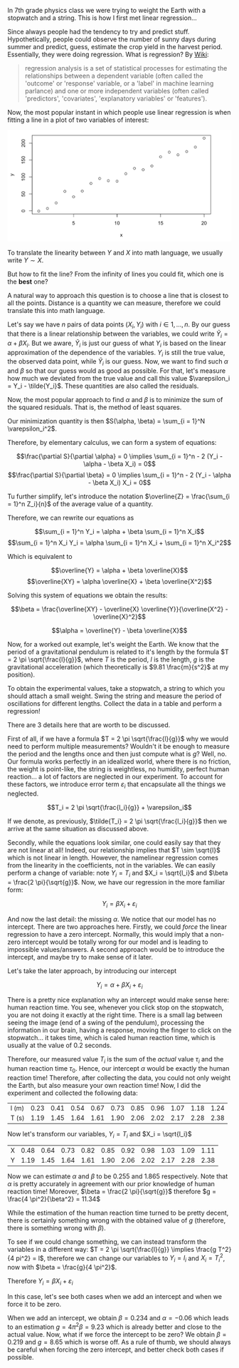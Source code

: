 In 7th grade physics class we were trying to weight the Earth with a stopwatch and a string. This is how I first met linear regression...

Since always people had the tendency to try and predict stuff. Hypothetically, people could observe the number of sunny days during summer and predict, guess, estimate the crop yield in the harvest period. Essentially, they were doing regression. What is regression? By [Wiki](https://en.wikipedia.org/wiki/Regression_analysis):

> regression analysis is a set of statistical processes for estimating the relationships between a dependent variable (often called the 'outcome' or 'response' variable, or a 'label' in machine learning parlance) and one or more independent variables (often called 'predictors', 'covariates', 'explanatory variables' or 'features').

Now, the most popular instant in which people use linear regression is when fitting a line in a plot of two variables of interest:

<img src="../images/26.06.24/fig1.png">

To translate the linearity between $Y$ and $X$ into math language, we usually write $Y \sim X$.

But how to fit the line? From the infinity of lines you could fit, which one is the **best** one?

A natural way to approach this question is to choose a line that is closest to all the points. Distance is a quantity we can measure, therefore we could translate this into math language.

Let's say we have $n$ pairs of data points $(X_i, Y_i)$ with $i \in {1, \dots, n}$. By our guess that there is a linear relationship between the variables, we could write $\tilde{Y}_i = \alpha + \beta X_i$. But we aware, $\tilde{Y}_i$ is just our guess of what $Y_i$ is based on the linear approximation of the dependence of the variables. $Y_i$ is still the true value, the observed data point, while $\tilde{Y}_i$ is our guess. Now, we want to find such $\alpha$ and $\beta$ so that our guess would as good as possible. For that, let's measure how much we deviated from the true value and call this value $\varepsilon_i = Y_i - \tilde{Y_i}$. These quantities are also called the residuals.

Now, the most popular approach to find $\alpha$ and $\beta$ is to minimize the sum of the squared residuals. That is, the method of least squares.

Our minimization quantity is then $S(\alpha, \beta) = \sum_{i = 1}^N \varepsilon_i^2$.

Therefore, by elementary calculus, we can form a system of equations:

$$\frac{\partial S}{\partial \alpha} = 0 \implies \sum_{i = 1}^n - 2 (Y_i - \alpha - \beta X_i) = 0$$ $$\frac{\partial S}{\partial \beta} = 0 \implies \sum_{i = 1}^n - 2 (Y_i - \alpha - \beta X_i) X_i = 0$$

Tu further simplify, let's introduce the notation $\overline{Z} = \frac{\sum_{i = 1}^n Z_i}{n}$ of the average value of a quantity.

Therefore, we can rewrite our equations as

$$\sum_{i = 1}^n Y_i = \alpha + \beta \sum_{i = 1}^n X_i$$ $$\sum_{i = 1}^n X_i Y_i = \alpha \sum_{i = 1}^n X_i + \sum_{i = 1}^n X_i^2$$

Which is equivalent to

$$\overline{Y} = \alpha + \beta \overline{X}$$ $$\overline{XY} = \alpha \overline{X} + \beta \overline{X^2}$$

Solving this system of equations we obtain the results:

$$\beta = \frac{\overline{XY} - \overline{X} \overline{Y}}{\overline{X^2} - \overline{X}^2}$$

$$\alpha = \overline{Y} - \beta \overline{X}$$

Now, for a worked out example, let's weight the Earth. We know that the period of a gravitational pendulum is related to it's length by the formula $T = 2 \pi \sqrt{\frac{l}{g}}$, where $T$ is the period, $l$ is the length, $g$ is the gravitational acceleration (which theoretically is $9.81 \frac{m}{s^2}$ at my position).

To obtain the experimental values, take a stopwatch, a string to which you should attach a small weight. Swing the string and measure the period of oscillations for different lengths. Collect the data in a table and perform a regression!

There are 3 details here that are worth to be discussed.

First of all, if we have a formula $T = 2 \pi \sqrt{\frac{l}{g}}$ why we would need to perform multiple measurements? Wouldn't it be enough to measure the period and the lengths once and then just compute what is $g$? Well, no. Our formula works perfectly in an idealized world, where there is no friction, the weight is point-like, the string is weightless, no humidity, perfect human reaction... a lot of factors are neglected in our experiment. To account for these factors, we introduce error term $\varepsilon_i$ that encapsulate all the things we neglected.

$$T_i = 2 \pi \sqrt{\frac{l_i}{g}} + \varepsilon_i$$

If we denote, as previously, $\tilde{T_i} = 2 \pi \sqrt{\frac{l_i}{g}}$ then we arrive at the same situation as discussed above.

Secondly, while the equations look similar, one could easily say that they are not linear at all! Indeed, our relationship implies that $T \sim \sqrt{l}$ which is not linear in length. However, the namelinear regression comes from the linearity in the coefficients, not in the variables. We can easily perform a change of variable: note $Y_i = T_i$ and $X_i = \sqrt{l_i}$ and $\beta = \frac{2 \pi}{\sqrt{g}}$. Now, we have our regression in the more familiar form:

$$Y_i = \beta X_i + \varepsilon_i$$

And now the last detail: the missing $\alpha$. We notice that our model has no intercept. There are two approaches here. Firstly, we could *force* the linear regression to have a zero intercept. Normally, this would imply that a non-zero intercept would be totally wrong for our model and is leading to impossible values/answers. A second approach would be to introduce the intercept, and maybe try to make sense of it later.

Let's take the later approach, by introducing our intercept

$$Y_i = \alpha + \beta X_i + \varepsilon_i$$

There is a pretty nice explanation why an intercept would make sense here: human reaction time. You see, whenever you click stop on the stopwatch, you are not doing it exactly at the right time. There is a small lag between seeing the image (end of a swing of the pendulum), processing the information in our brain, having a response, moving the finger to click on the stopwatch... it takes time, which is caled human reaction time, which is usually at the value of $0.2$ seconds.

Therefore, our measured value $T_i$ is the sum of the *actual* value $\tau_i$ and the human reaction time $\tau_0$. Hence, our intercept $\alpha$ would be exactly the human reaction time! Therefore, after collecting the data, you could not only weight the Earth, but also measure your own reaction time! Now, I did the experiment and collected the following data:




|       |      |      |      |      |      |      |      |      |      |      |
|-------|------|------|------|------|------|------|------|------|------|------|
| l (m) | 0.23 | 0.41 | 0.54 | 0.67 | 0.73 | 0.85 | 0.96 | 1.07 | 1.18 | 1.24 |
| T (s) | 1.19 | 1.45 | 1.64 | 1.61 | 1.90 | 2.06 | 2.02 | 2.17 | 2.28 | 2.38 |

Now let's transform our variables, $Y_i = T_i$ and $X_i = \sqrt{l_i}$

|     |      |      |      |      |      |      |      |      |      |      |
|-----|------|------|------|------|------|------|------|------|------|------|
| X   | 0.48 | 0.64 | 0.73 | 0.82 | 0.85 | 0.92 | 0.98 | 1.03 | 1.09 | 1.11 |
| Y   | 1.19 | 1.45 | 1.64 | 1.61 | 1.90 | 2.06 | 2.02 | 2.17 | 2.28 | 2.38 |

Now we can estimate $\alpha$ and $\beta$ to be $0.255$ and $1.865$ respectively. Note that $\alpha$ is pretty accurately in agreement with our prior knowledge of human reaction time! Moreover, $\beta = \frac{2 \pi}{\sqrt{g}}$ therefore $g = \frac{4 \pi^2}{\beta^2} = 11.34$



While the estimation of the human reaction time turned to be pretty decent, there is certainly something wrong with the obtained value of $g$ (therefore, there is something wrong with $\beta$).


To see if we could change something, we can instead transform the variables in a different way: $T = 2 \pi \sqrt{\frac{l}{g}} \implies \frac{g T^2}{4 pi^2} = l$, therefore we can change our variables to $Y_i = l_i$ and $X_i = T_i^2$, now with $\beta = \frac{g}{4 \pi^2}$.

Therefore $Y_i = \beta X_i + \varepsilon_i$

In this case, let's see both cases when we add an intercept and when we force it to be zero.

When we add an intercept, we obtain $\beta = 0.234$ and $\alpha = -0.06$ which leads to an estimation $g = 4 \pi^2 \beta = 9.23$ which is already better and close to the actual value. Now, what if we force the intercept to be zero? We obtain $\beta = 0.219$ and $g = 8.65$ which is worse off. As a rule of thumb, we should always be careful when forcing the zero intercept, and better check both cases if possible.



